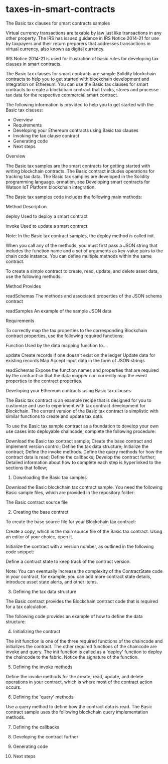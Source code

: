 # taxes-in-smart-contracts

The Basic tax clauses for smart contracts samples

Virtual currency transactions are taxable by law just like transactions in any other property. The IRS has issued guidance in IRS Notice 2014-21 for use by taxpayers and their return preparers that addresses transactions in virtual currency, also known as digital currency.

IRS Notice 2014-21 is used for illustration of basic rules for developing tax clauses in smart contracts.

The Basic tax clauses for smart contracts are sample Solidity blockchain contracts to help you to get started with blockchain development and integration on Ethereum. You can use the Basic tax clauses for smart contracts to create a blockchain contract that tracks, stores and processe tax data for the respective commercial smart contract.

The following information is provided to help you to get started with the Basic tax clauses:

- Overview
- Requirements
- Developing your Ethereum contracts using Basic tax clauses
- Invoking the tax clause contract
- Generating code
- Next steps


Overview

The Basic tax samples are the smart contracts for getting started with writing blockchain contracts. The Basic contract includes operations for tracking tax data. The Basic tax samples are developed in the Solidity programming language. ormation, see Developing smart contracts for Watson IoT Platform blockchain integration.

The Basic tax samples code includes the following main methods:

Method	Description

deploy	Used to deploy a smart contract

invoke	Used to update a smart contract

Note: In the Basic tax contract samples, the deploy method is called init.

When you call any of the methods, you must first pass a JSON string that includes the function name and a set of arguments as key-value pairs to the chain code instance. You can define multiple methods within the same contract.

To create a simple contract to create, read, update, and delete asset data, use the following methods:

Method	    Provides

readSchemas The methods and associated properties of the JSON schema contract

readSamples An example of the sample JSON data


Requirements

To correctly map the tax properties to the corresponding Blockchain contract properties, use the following required functions:

Function	Used by the data mapping function to....

update 
Create records if one doesn't exist on the ledger
Update data for existing records
Map 
Accept  input data in the form of JSON strings

readSchemas	
Expose the function names and properties that are required by the contract so that the data mapper can correctly map the event properties to the contract properties.


Developing your Ethereum contracts using Basic tax clauses

The Basic tax contract is an example recipe that is designed for you to customize and use to experiment with tax contract development for Blockchain. The current version of the Basic tax contract is simplistic with similar functions to create and update tax data.

To use the Basic tax sample contract as a foundation to develop your own use cases into deployable chaincode, complete the following procedure:

Download the Basic tax contract sample;
Create the base contract and implement version control;
Define the tax data structure;
Initialize the contract;
Define the invoke methods.
Define the query methods for how the contract data is read;
Define the callbacks;
Develop the contract further;
Detailed information about how to complete each step is hyperlinked to the sections that follow;


1. Downloading the Basic tax samples

Download the Basic blockchain tax contract sample. You need the following Basic sample files, which are provided in the repository folder:

The Basic contract source file

2. Creating the base contract

To create the base source file for your Blockchain tax contract:

Create a copy, which is the main source file of the Basic tax contract.
Using an editor of your choice, open it.



Initialize the contract with a version number, as outlined in the following code snippet:


Define a contract state to keep track of the contract version.


Note: You can eventually increase the complexity of the ContractState code in your contract, for example, you can add more contract state details, introduce asset state alerts, and other items.

3. Defining the tax data structure

The Basic contract provides the Blockchain contract code that is required for a tax calculation.

The following code provides an example of how to define the data structure:

4. Initializing the contract

The init function is one of the three required functions of the chaincode and initializes the contract. The other required functions of the chaincode are invoke and query. The init function is called as a 'deploy' function to deploy the chaincode to the fabric. Notice the signature of the function.


5. Defining the invoke methods

Define the invoke methods for the create, read, update, and delete operations in your contract, which is where most of the contract action occurs. 


6. Defining the 'query' methods

Use a query method to define how the contract data is read. The Basic contract sample uses the following blockchain query implementation methods.


7. Defining the callbacks


8. Developing the contract further


9. Generating code


10. Next steps

